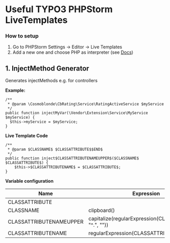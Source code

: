 
# Useful TYPO3 PHPStorm LiveTemplates


### How to setup

 1. Go to PHPStorm Settings -> Editor -> Live Templates
 2. Add a new one and choose PHP as interpreter (see [Docs](https://www.jetbrains.com/help/phpstorm/tutorial-creating-live-templates.html)) 

## 1. InjectMethod Generator
Generates injectMethods e.g. for controllers

**Example:**

```
/**  
 * @param \Cosmoblonde\CbRating\Service\RatingActiveService $myService  
 */  
public function injectMyVar(\Vendor\Extension\Service\MyService $myService) {  
  $this->myService = $myService;  
}
```
**Live Template Code**

```
/**
 * @param $CLASSNAME$ $CLASSATTRIBUTE$$END$
 */
public function inject$CLASSATTRIBUTENAMEUPPER$($CLASSNAME$ $CLASSATTRIBUTE$) {
    $this->$CLASSATTRIBUTENAME$ = $CLASSATTRIBUTE$;
}
```
**Variable configuration**

|Name  | Expression |
|--|--|
| CLASSATTRIBUTE|  |
| CLASSNAME| clipboard() |
| CLASSATTRIBUTENAMEUPPER| capitalize(regularExpression(CLASSATTRIBUTE, "^.", "")) |
| CLASSATTRIBUTENAME| regularExpression(CLASSATTRIBUTE, "^.", "") |
